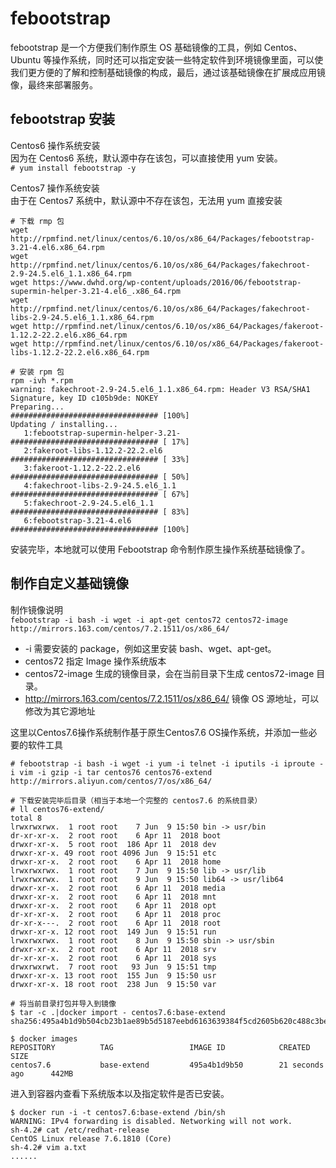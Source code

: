febootstrap
===
febootstrap 是一个方便我们制作原生 OS 基础镜像的工具，例如 Centos、Ubuntu 等操作系统，同时还可以指定安装一些特定软件到环境镜像里面，可以使我们更方便的了解和控制基础镜像的构成，最后，通过该基础镜像在扩展成应用镜像，最终来部署服务。  

febootstrap 安装  
---

Centos6 操作系统安装  
因为在 Centos6 系统，默认源中存在该包，可以直接使用 yum 安装。  
``` # yum install febootstrap -y ```  

Centos7 操作系统安装  
由于在 Centos7 系统中，默认源中不存在该包，无法用 yum 直接安装  
```
# 下载 rmp 包
wget http://rpmfind.net/linux/centos/6.10/os/x86_64/Packages/febootstrap-3.21-4.el6.x86_64.rpm
wget http://rpmfind.net/linux/centos/6.10/os/x86_64/Packages/fakechroot-2.9-24.5.el6_1.1.x86_64.rpm
wget https://www.dwhd.org/wp-content/uploads/2016/06/febootstrap-supermin-helper-3.21-4.el6_.x86_64.rpm
wget http://rpmfind.net/linux/centos/6.10/os/x86_64/Packages/fakechroot-libs-2.9-24.5.el6_1.1.x86_64.rpm
wget http://rpmfind.net/linux/centos/6.10/os/x86_64/Packages/fakeroot-1.12.2-22.2.el6.x86_64.rpm
wget http://rpmfind.net/linux/centos/6.10/os/x86_64/Packages/fakeroot-libs-1.12.2-22.2.el6.x86_64.rpm

# 安装 rpm 包
rpm -ivh *.rpm
warning: fakechroot-2.9-24.5.el6_1.1.x86_64.rpm: Header V3 RSA/SHA1 Signature, key ID c105b9de: NOKEY
Preparing...                          ################################# [100%]
Updating / installing...
   1:febootstrap-supermin-helper-3.21-################################# [ 17%]
   2:fakeroot-libs-1.12.2-22.2.el6    ################################# [ 33%]
   3:fakeroot-1.12.2-22.2.el6         ################################# [ 50%]
   4:fakechroot-libs-2.9-24.5.el6_1.1 ################################# [ 67%]
   5:fakechroot-2.9-24.5.el6_1.1      ################################# [ 83%]
   6:febootstrap-3.21-4.el6           ################################# [100%]
```  
安装完毕，本地就可以使用 Febootstrap 命令制作原生操作系统基础镜像了。  

制作自定义基础镜像  
---

制作镜像说明  
``` febootstrap -i bash -i wget -i apt-get centos72 centos72-image http://mirrors.163.com/centos/7.2.1511/os/x86_64/ ```  
- -i 需要安装的 package，例如这里安装 bash、wget、apt-get。  
- centos72 指定 Image 操作系统版本  
- centos72-image 生成的镜像目录，会在当前目录下生成 centos72-image 目录。  
- http://mirrors.163.com/centos/7.2.1511/os/x86_64/ 镜像 OS 源地址，可以修改为其它源地址  

这里以Centos7.6操作系统制作基于原生Centos7.6 OS操作系统，并添加一些必要的软件工具  
```
# febootstrap -i bash -i wget -i yum -i telnet -i iputils -i iproute -i vim -i gzip -i tar centos76 centos76-extend http://mirrors.aliyun.com/centos/7/os/x86_64/

# 下载安装完毕后目录（相当于本地一个完整的 centos7.6 的系统目录）
# ll centos76-extend/
total 8
lrwxrwxrwx.  1 root root    7 Jun  9 15:50 bin -> usr/bin
dr-xr-xr-x.  2 root root    6 Apr 11  2018 boot
drwxr-xr-x.  5 root root  186 Apr 11  2018 dev
drwxr-xr-x. 49 root root 4096 Jun  9 15:51 etc
drwxr-xr-x.  2 root root    6 Apr 11  2018 home
lrwxrwxrwx.  1 root root    7 Jun  9 15:50 lib -> usr/lib
lrwxrwxrwx.  1 root root    9 Jun  9 15:50 lib64 -> usr/lib64
drwxr-xr-x.  2 root root    6 Apr 11  2018 media
drwxr-xr-x.  2 root root    6 Apr 11  2018 mnt
drwxr-xr-x.  2 root root    6 Apr 11  2018 opt
dr-xr-xr-x.  2 root root    6 Apr 11  2018 proc
dr-xr-x---.  2 root root    6 Apr 11  2018 root
drwxr-xr-x. 12 root root  149 Jun  9 15:51 run
lrwxrwxrwx.  1 root root    8 Jun  9 15:50 sbin -> usr/sbin
drwxr-xr-x.  2 root root    6 Apr 11  2018 srv
dr-xr-xr-x.  2 root root    6 Apr 11  2018 sys
drwxrwxrwt.  7 root root   93 Jun  9 15:51 tmp
drwxr-xr-x. 13 root root  155 Jun  9 15:50 usr
drwxr-xr-x. 18 root root  238 Jun  9 15:50 var

# 将当前目录打包并导入到镜像
$ tar -c .|docker import - centos7.6:base-extend
sha256:495a4b1d9b504cb23b1ae89b5d5187eebd6163639384f5cd2605b620c488c3be

$ docker images
REPOSITORY          TAG                 IMAGE ID            CREATED             SIZE
centos7.6           base-extend         495a4b1d9b50        21 seconds ago      442MB
```  

进入到容器内查看下系统版本以及指定软件是否已安装。  
```
$ docker run -i -t centos7.6:base-extend /bin/sh
WARNING: IPv4 forwarding is disabled. Networking will not work.     
sh-4.2# cat /etc/redhat-release 
CentOS Linux release 7.6.1810 (Core) 
sh-4.2# vim a.txt
......
```  
